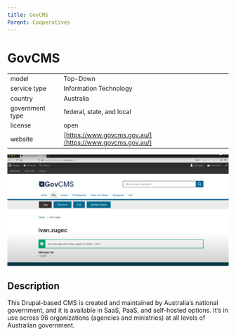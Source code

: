```yaml
---
title: GovCMS
Parent: Cooperatives
---
```


# GovCMS

|                   |                                          |
|:------------------|:-----------------------------------------|
| model             | Top-Down
| service type      | Information Technology
| country           | Australia
| government type   | federal, state, and local
| license           | open
| website           | [https://www.govcms.gov.au/](https://www.govcms.gov.au/)

![govcms screenshot](images/govcms.png)

## Description
This Drupal-based CMS is created and maintained by Australia’s national government, and it is available in SaaS, PaaS, and self-hosted options. It’s in use across 96 organizations (agencies and ministries) at all levels of Australian government.
